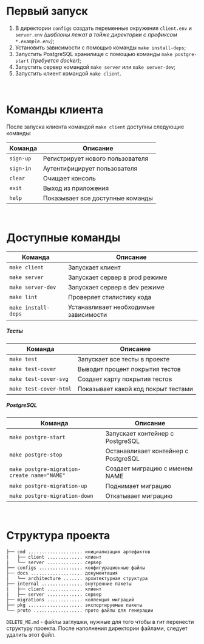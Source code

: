 # Первый запуск

1. В директории `configs` создать переменные окружения `client.env` и `server.env` _(шаблоны лежат в тойже директории с префиксом `*.example.env`)_;
2. Установить зависимости с помощью команды `make install-deps`;
3. Запустить PostgreSQL хранилище с помощью команды `make postgre-start` _(требуется docker)_;
4. Запустить сервер командой `make server` или `make server-dev`;
5. Запустить клиент командой `make client`.

<br>

# Команды клиента
После запуска клиента командой `make client` доступны следующие команды:

| Команда   | Описание                         |
| --------- | -------------------------------- |
| `sign-up` | Регистрирует нового пользователя |
| `sign-in` | Аутентифицирует пользователя     |
| `clear`   | Очищает консоль                  |
| `exit`    | Выход из приложения              |
| `help`    | Показывает все доступные команды |

<br>

# Доступные команды

| Команда             | Описание                              |
| ------------------- | ------------------------------------- |
| `make client`       | Запускает клиент                      |
| `make server`       | Запускает сервер в prod режиме        |
| `make server-dev`   | Запускает сервер в dev режиме         |
| `make lint`         | Проверяет стилистику кода             |
| `make install-deps` | Устанавливает необходимые зависимости |

##### Тесты

| Команда                | Описание                            |
| ---------------------- | ----------------------------------- |
| `make test`            | Запускает все тесты в проекте       |
| `make test-cover`      | Выводит процент покрытия тестов     |
| `make test-cover-svg`  | Создает карту покрытия тестов       |
| `make test-cover-html` | Показывает какой код покрыт тестами |

##### PostgreSQL

| Команда                                     | Описание                                |
| ------------------------------------------- | --------------------------------------- |
| `make postgre-start`                        | Запускает контейнер с PostgreSQL        |
| `make postgre-stop`                         | Останавливает контейнер с PostgreSQL    |
| `make postgre-migration-create name="NAME"` | Создает миграцию с именем NAME          |
| `make postgre-migration-up`                 | Поднимает миграцию                      |
| `make postgre-migration-down`               | Откатывает миграцию                     |

<br>

# Структура проекта

```
├── cmd .................... инициализация артефактов
|   ├── client ............. клиент
|   └── server ............. сервер
├── configs ................ конфигурационные файлы
├── docs ................... документация
|   └── architecture ....... архитектурная структура
├── internal ............... внутренние пакеты
|   ├── client ............. клиент
|   ├── server ............. сервер
├── migrations ............. коллекция миграций
├── pkg .................... экспортируемые пакеты
└── proto .................. прото файлы для генерации
```

`DELETE_ME.md` - файлы заглушки, нужные для того чтобы в гит перенести структуру проекта. После наполнения директории файлами, следует удалить этот файл.